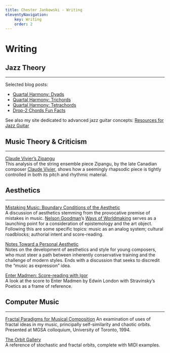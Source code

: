 ```yaml
---
title: Chester Jankowski - Writing
eleventyNavigation:
    key: Writing
    order: 2
---
```

# Writing

## Jazz Theory

---

Selected blog posts:

*   [Quartal Harmony: Dyads](/blog/quartal-harmony-dyads/)
*   [Quartal Harmony: Trichords](/blog/quartal-harmony-trichords/)
*   [Quartal Harmony: Tetrachords](/blog/quartal-harmony-tetrachords/)
*   [Drop-2 Chords Fun Facts](/blog/drop-2-chord-fun-facts/)

See also my site dedicated to advanced jazz guitar concepts: [Resources for Jazz Guitar](http://resourcesforjazzguitar.com)

## Music Theory & Criticism

---

[Claude Vivier’s Zipangu](/writing/claude-viviers-zipangu/)  
This analysis of the string ensemble piece Zipangu, by the late Canadian composer [Claude Vivier](http://www.claudevivier.com/), shows how a seemingly rhapsodic piece is tightly controlled in both its pitch and rhythmic material.

## Aesthetics

---

[Mistaking Music: Boundary Conditions of the Aesthetic](/writing/mistaking-music-boundary-conditions-of-the-aesthetic/)  
A discussion of aesthetics stemming from the provocative premise of mistakes in music. [Nelson Goodman](https://en.wikipedia.org/wiki/Nelson_Goodman)’s [Ways of Worldmaking](https://archive.org/details/GoodmanWaysOfWorldmaking) serves as a launching point for a consideration of epistemology and the art object. Following this are some specific topics: music as an analog system; cultural roadblocks; authorial intent and score-reading.

[Notes Toward a Personal Aesthetic](/writing/notes-toward-a-personal-aesthetic/)  
Notes on the development of aesthetics and style for young composers, who must steer a path between inherently conservative training and the challenge of modern styles. Ends with a discussion that seeks to discredit the “music as expression” idea.

[Enter Madmen: Score-reading with Igor](/writing/enter-madmen-score-reading-with-igor/)  
A look at the score to Enter Madmen by Edwin London with Stravinsky’s Poetics as a frame of reference.

## Computer Music

---

[Fractal Paradigms for Musical Composition](/writing/fractal-paradigms-for-musical-composition/)
An examination of uses of fractal ideas in my music, principally self-similarity and chaotic orbits. Presented at MGSA colloquium, University of Toronto, 1994.

[The Orbit Gallery](/writing/welcome-to-the-orbit-gallery/)  
A reference of stochastic and fractal orbits, complete with MIDI examples.